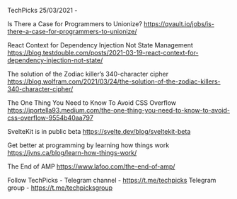 TechPicks 25/03/2021 -

Is There a Case for Programmers to Unionize?
https://qvault.io/jobs/is-there-a-case-for-programmers-to-unionize/

React Context for Dependency Injection Not State Management
https://blog.testdouble.com/posts/2021-03-19-react-context-for-dependency-injection-not-state/

The solution of the Zodiac killer’s 340-character cipher
https://blog.wolfram.com/2021/03/24/the-solution-of-the-zodiac-killers-340-character-cipher/

The One Thing You Need to Know To Avoid CSS Overflow
https://jportella93.medium.com/the-one-thing-you-need-to-know-to-avoid-css-overflow-9554b40aa797

SvelteKit is in public beta
https://svelte.dev/blog/sveltekit-beta

Get better at programming by learning how things work
https://jvns.ca/blog/learn-how-things-work/

The End of AMP
https://www.lafoo.com/the-end-of-amp/

Follow TechPicks -
Telegram channel - https://t.me/techpicks
Telegram group - https://t.me/techpicksgroup